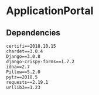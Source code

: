 # ApplicationPortal
## Dependencies
    certifi==2018.10.15
    chardet==3.0.4
    Django==3.0.8
    django-crispy-forms==1.7.2
    idna==2.7
    Pillow==5.2.0
    pytz==2018.5
    requests==2.19.1
    urllib3==1.23
